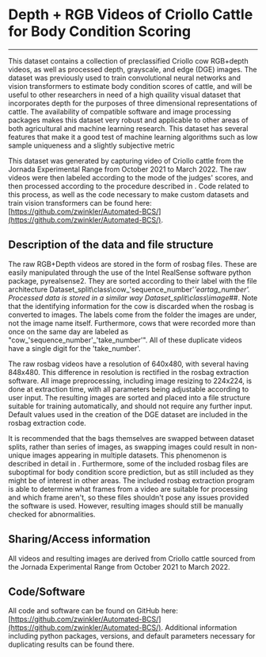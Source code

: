 # Depth + RGB Videos of Criollo Cattle for Body Condition Scoring
---

This dataset contains a collection of preclassified Criollo cow RGB+depth videos, as well as processed depth, grayscale, and edge (DGE) images. The dataset was previously used to train convolutional neural networks and vision transformers to estimate body condition scores of cattle, and will be useful to other researchers in need of a high quaility visual dataset that incorporates depth for the purposes of three dimensional representations of cattle. The availability of compatible software and image processing packages makes this dataset very robust and applicable to other areas of both agricultural and machine learning research. This dataset has several features that make it a good test of machine learning algorithms such as low sample uniqueness and a slightly subjective metric

This dataset was generated by capturing video of Criollo cattle from the Jornada Experimental Range from October 2021 to March 2022. The raw videos were then labeled according to the mode of the judges' scores, and then processed according to the procedure described in <insert paper here>. Code related to this process, as well as the code necessary to make custom datasets and train vision transformers can be found here: 
[https://github.com/zwinkler/Automated-BCS/](https://github.com/zwinkler/Automated-BCS/).


## Description of the data and file structure
  
  The raw RGB+Depth videos are stored in the form of rosbag files. These are easily manipulated through the use of the Intel RealSense software python package, pyrealsense2. They are sorted according to their label with the file architecture Dataset_split\class\cow_'sequence_number'_'eartag_number'. Processed data is stored in a similar way Dataset_split\class\image_##. Note that the identifying information for the cow is discarded when the rosbag is converted to images. The labels come from the folder the images are under, not the image name itself. Furthermore, cows that were recorded more than once on the same day are labeled as "cow_'sequence_number'_'take_number'". All of these duplicate videos have a single digit for the 'take_number'.
  
  The raw rosbag videos have a resolution of 640x480, with several having 848x480. This difference in resolution is rectified in the rosbag extraction software. All image preprocessing, including image resizing to 224x224, is done at extraction time, with all parameters being adjustable according to user input. The resulting images are sorted and placed into a file structure suitable for training automatically, and should not require any further input. Default values used in the creation of the DGE dataset are included in the rosbag extraction code.
  
  It is recommended that the bags themselves are swapped between dataset splits, rather than series of images, as swapping images could result in non-unique images appearing in multiple datasets. This phenomenon is described in detail in <paper>. Furthermore, some of the included rosbag files are suboptimal for body condition score prediction, but as still included as they might be of interest in other areas. The included rosbag extraction program is able to determine what frames from a video are suitable for processing and which frame aren't, so these files shouldn't pose any issues provided the software is used. However, resulting images should still be manually checked for abnormalities.

## Sharing/Access information

  All videos and resulting images are derived from Criollo cattle sourced from the Jornada Experimental Range
   from October 2021 to March 2022.

## Code/Software
  
  All code and software can be found on GitHub here: [https://github.com/zwinkler/Automated-BCS/](https://github.com/zwinkler/Automated-BCS/). Additional information including python packages, versions, and default parameters necessary for duplicating results can be found there. 
